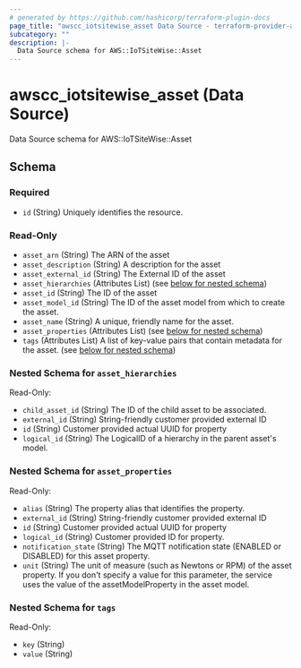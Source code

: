 ```yaml
---
# generated by https://github.com/hashicorp/terraform-plugin-docs
page_title: "awscc_iotsitewise_asset Data Source - terraform-provider-awscc"
subcategory: ""
description: |-
  Data Source schema for AWS::IoTSiteWise::Asset
---
```


# awscc_iotsitewise_asset (Data Source)

Data Source schema for AWS::IoTSiteWise::Asset



<!-- schema generated by tfplugindocs -->
## Schema

### Required

- `id` (String) Uniquely identifies the resource.

### Read-Only

- `asset_arn` (String) The ARN of the asset
- `asset_description` (String) A description for the asset
- `asset_external_id` (String) The External ID of the asset
- `asset_hierarchies` (Attributes List) (see [below for nested schema](#nestedatt--asset_hierarchies))
- `asset_id` (String) The ID of the asset
- `asset_model_id` (String) The ID of the asset model from which to create the asset.
- `asset_name` (String) A unique, friendly name for the asset.
- `asset_properties` (Attributes List) (see [below for nested schema](#nestedatt--asset_properties))
- `tags` (Attributes List) A list of key-value pairs that contain metadata for the asset. (see [below for nested schema](#nestedatt--tags))

<a id="nestedatt--asset_hierarchies"></a>
### Nested Schema for `asset_hierarchies`

Read-Only:

- `child_asset_id` (String) The ID of the child asset to be associated.
- `external_id` (String) String-friendly customer provided external ID
- `id` (String) Customer provided actual UUID for property
- `logical_id` (String) The LogicalID of a hierarchy in the parent asset's model.


<a id="nestedatt--asset_properties"></a>
### Nested Schema for `asset_properties`

Read-Only:

- `alias` (String) The property alias that identifies the property.
- `external_id` (String) String-friendly customer provided external ID
- `id` (String) Customer provided actual UUID for property
- `logical_id` (String) Customer provided ID for property.
- `notification_state` (String) The MQTT notification state (ENABLED or DISABLED) for this asset property.
- `unit` (String) The unit of measure (such as Newtons or RPM) of the asset property. If you don't specify a value for this parameter, the service uses the value of the assetModelProperty in the asset model.


<a id="nestedatt--tags"></a>
### Nested Schema for `tags`

Read-Only:

- `key` (String)
- `value` (String)
